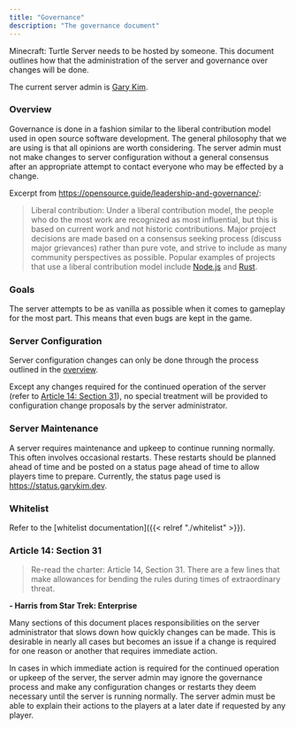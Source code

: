 ```yaml
---
title: "Governance"
description: "The governance document"
---
```


Minecraft: Turtle Server needs to be hosted by someone. This document outlines how that the administration of the server and governance over changes will be done.

The current server admin is [Gary Kim](https://garykim.dev).

### Overview

Governance is done in a fashion similar to the liberal contribution model used in open source software development. The general philosophy that we are using is that all opinions are worth considering. The server admin must not make changes to server configuration without a general consensus after an appropriate attempt to contact everyone who may be effected by a change.

Excerpt from <https://opensource.guide/leadership-and-governance/>: 

> Liberal contribution: Under a liberal contribution model, the people who do the most work are recognized as most influential, but this is based on current work and not historic contributions. Major project decisions are made based on a consensus seeking process (discuss major grievances) rather than pure vote, and strive to include as many community perspectives as possible. Popular examples of projects that use a liberal contribution model include [Node.js](https://foundation.nodejs.org/) and [Rust](https://www.rust-lang.org/).

### Goals

The server attempts to be as vanilla as possible when it comes to gameplay for the most part. This means that even bugs are kept in the game.

### Server Configuration

Server configuration changes can only be done through the process outlined in the [overview](#overview).

Except any changes required for the continued operation of the server (refer to [Article 14: Section 31](#article-14-section-31)), no special treatment will be provided to configuration change proposals by the server administrator.

### Server Maintenance

A server requires maintenance and upkeep to continue running normally. This often involves occasional restarts. These restarts should be planned ahead of time and be posted on a status page ahead of time to allow players time to prepare. Currently, the status page used is <https://status.garykim.dev>.

### Whitelist

Refer to the [whitelist documentation]({{< relref "./whitelist" >}}).

### Article 14: Section 31

> Re-read the charter: Article 14, Section 31. There are a few lines that make allowances for bending the rules during times of extraordinary threat.

**- Harris from Star Trek: Enterprise**

Many sections of this document places responsibilities on the server administrator that slows down how quickly changes can be made. This is desirable in nearly all cases but becomes an issue if a change is required for one reason or another that requires immediate action. 

In cases in which immediate action is required for the continued operation or upkeep of the server, the server admin may ignore the governance process and make any configuration changes or restarts they deem necessary until the server is running normally. The server admin must be able to explain their actions to the players at a later date if requested by any player.

